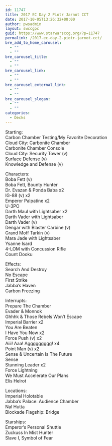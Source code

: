 ```yaml
---
id: 11747
title: 2017 EC Day 2 Piotr Jarnot CCT
date: 2017-10-05T13:26:32+00:00
author: pwsadmin
layout: swccgpc
guid: https://www.starwarsccg.org/?p=11747
permalink: /2017-ec-day-2-piotr-jarnot-cct/
bre_add_to_home_carousel:
  - ""
  - ""
bre_carousel_title:
  - ""
  - ""
bre_carousel_link:
  - ""
  - ""
bre_carousel_external_link:
  - ""
  - ""
bre_carousel_slogan:
  - ""
  - ""
categories:
  - Decks
---
```

Starting:  
Carbon Chamber Testing/My Favorite Decoration  
Cloud City: Carbonite Chamber  
Carbonite Chamber Console  
Cloud City: Security Tower (v)  
Surface Defense (v)  
Knowledge and Defense (v)

Characters:  
Boba Fett (v)  
Boba Fett, Bounty Hunter  
Dr. Evazan & Ponda Baba x2  
IG-88 (v) x2  
Emperor Palpatine x2  
U-3PO  
Darth Maul with Lightsaber x2  
Darth Vader with Lightsaber  
Darth Vader (v)  
Dengar with Blaster Carbine (v)  
Grand Moff Tarkin (v)  
Mara Jade with Lightsaber  
Ysanne Isard  
4-LOM with Concussion Rifle  
Count Dooku

Effects:  
Search And Destroy  
No Escape  
First Strike  
Jabba’s Haven  
Carbon Freezing

Interrupts:  
Prepare The Chamber  
Evader & Monnok  
Ghhhk & Those Rebels Won’t Escape  
Imperial Barrier x2  
You Are Beaten  
I Have You Now x2  
Force Push (v) x2  
Aiii! Aaa! Aggggggggg! x4  
Point Man (v) x2  
Sense & Uncertain Is The Future  
Sense  
Stunning Leader x2  
Force Lightning  
We Must Accelerate Our Plans  
Elis Helrot

Locations:  
Imperial Holotable  
Jabba’s Palace: Audience Chamber  
Nal Hutta  
Blockade Flagship: Bridge

Starships:  
Emperor’s Personal Shuttle  
Zuckuss In Mist Hunter  
Slave I, Symbol of Fear